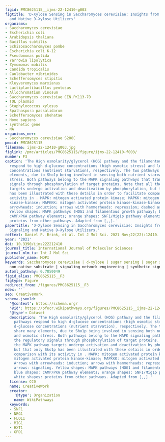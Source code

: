 ```yaml
---
figid: PMC8625115__ijms-22-12410-g003
figtitle: 'D-Xylose Sensing in Saccharomyces cerevisiae: Insights from D-Glucose Signaling
  and Native D-Xylose Utilizers'
organisms:
- Saccharomyces cerevisiae
- Escherichia coli
- Arabidopsis thaliana
- Bacillus subtilis
- Schizosaccharomyces pombe
- Escherichia coli K-12
- Pseudomonas putida
- Yarrowia lipolytica
- Zymomonas mobilis
- Candida tropicalis
- Caulobacter vibrioides
- Scheffersomyces stipitis
- Kluyveromyces marxianus
- Lactiplantibacillus pentosus
- Allochromatium vinosum
- Saccharomyces cerevisiae CEN.PK113-7D
- TOL plasmid
- Staphylococcus xylosus
- Spathaspora passalidarum
- Scheffersomyces shehatae
- Homo sapiens
- synthetic gene
- NA
organisms_ner:
- Saccharomyces cerevisiae S288C
pmcid: PMC8625115
filename: ijms-22-12410-g003.jpg
figlink: /pmc/articles/PMC8625115/figure/ijms-22-12410-f003/
number: F3
caption: 'The High osmolarity/glycerol (HOG) pathway and the filamentous growth pathways
  respond to high d-glucose concentrations (high osmotic stress) and low d-glucose
  concentrations (nutrient starvation), respectively. The two pathways share many
  elements, due to Sho1p being involved in sensing both nutrient starvation and osmotic
  stress. Both pathways belong to the MAPK signaling pathways that transmit the regulatory
  signals through phosphorylation of target proteins. Note that all the MAPK pathway
  targets undergo activation and deactivation by phosphorylation, but that only Sko1p
  has been illustrated with these details in order to facilitate comparison with its
  activity in . MAPK: mitogen activated protein kinase; MAPKK: mitogen activated protein
  kinase-kinase; MAPKKK: mitogen activated protein kinase-kinase-kinase. Arrows with
  arrowheads: induction; arrows with hammerheads: repression; dashed arrows: signaling.
  Yellow shapes: MAPK pathways (HOG1 and filamentous growth pathway); blue shapes:
  cAMP/PKA pathway elements; orange shapes: SNF1/Mig1p pathway elements; white shapes:
  proteins from other pathways. Adapted from [,,].'
papertitle: 'D-Xylose Sensing in Saccharomyces cerevisiae: Insights from D-Glucose
  Signaling and Native D-Xylose Utilizers.'
reftext: Daniel P. Brink, et al. Int J Mol Sci. 2021 Nov;22(22):12410.
year: '2021'
doi: 10.3390/ijms222212410
journal_title: International Journal of Molecular Sciences
journal_nlm_ta: Int J Mol Sci
publisher_name: MDPI
keywords: Saccharomyces cerevisiae | d-xylose | sugar sensing | sugar signaling |
  non-native substrate | signaling network engineering | synthetic signaling circuits
automl_pathway: 0.7850049
figid_alias: PMC8625115__F3
figtype: Figure
redirect_from: /figures/PMC8625115__F3
ndex: ''
seo: CreativeWork
schema-jsonld:
  '@context': https://schema.org/
  '@id': https://pfocr.wikipathways.org/figures/PMC8625115__ijms-22-12410-g003.html
  '@type': Dataset
  description: 'The High osmolarity/glycerol (HOG) pathway and the filamentous growth
    pathways respond to high d-glucose concentrations (high osmotic stress) and low
    d-glucose concentrations (nutrient starvation), respectively. The two pathways
    share many elements, due to Sho1p being involved in sensing both nutrient starvation
    and osmotic stress. Both pathways belong to the MAPK signaling pathways that transmit
    the regulatory signals through phosphorylation of target proteins. Note that all
    the MAPK pathway targets undergo activation and deactivation by phosphorylation,
    but that only Sko1p has been illustrated with these details in order to facilitate
    comparison with its activity in . MAPK: mitogen activated protein kinase; MAPKK:
    mitogen activated protein kinase-kinase; MAPKKK: mitogen activated protein kinase-kinase-kinase.
    Arrows with arrowheads: induction; arrows with hammerheads: repression; dashed
    arrows: signaling. Yellow shapes: MAPK pathways (HOG1 and filamentous growth pathway);
    blue shapes: cAMP/PKA pathway elements; orange shapes: SNF1/Mig1p pathway elements;
    white shapes: proteins from other pathways. Adapted from [,,].'
  license: CC0
  name: CreativeWork
  creator:
    '@type': Organization
    name: WikiPathways
  keywords:
  - SNF1
  - NRG1
  - FLO11
  - MIG1
  - HXT1
  - GPD1
---
```

